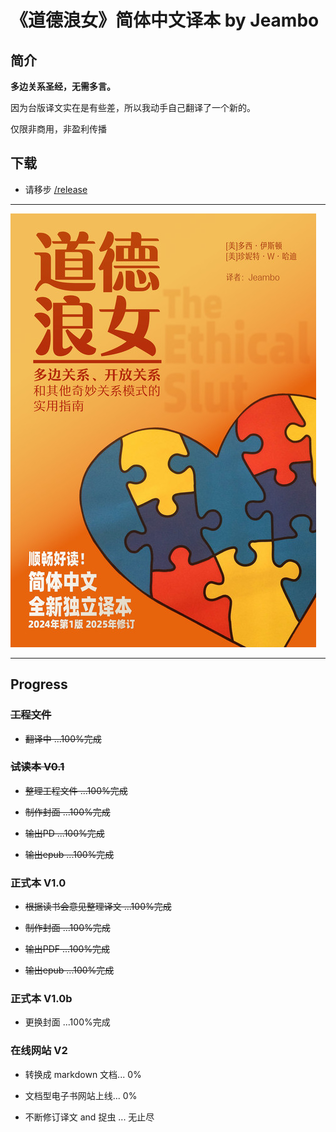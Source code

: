 # 《道德浪女》简体中文译本 by Jeambo

## 简介

**多边关系圣经，无需多言。**

因为台版译文实在是有些差，所以我动手自己翻译了一个新的。

仅限非商用，非盈利传播

## 下载

- 请移步 [/release](https://github.com/jeambos/the_ethical_slut_zh_cn/releases)

***

![cover](https://raw.githubusercontent.com/jeambos/the_ethical_slut_zh-CN/refs/heads/main/cover_art/thumb.jpg "道德浪女简体中文译本封面")

***

## Progress

### ~~工程文件~~

- ~~翻译中 ...100%完成~~

### ~~试读本 V0.1~~

- ~~整理工程文件 ...100%完成~~

- ~~制作封面 ...100%完成~~

- ~~输出PD ...100%完成~~

- ~~输出epub ...100%完成~~

### 正式本 V1.0 

- ~~根据读书会意见整理译文 ...100%完成~~

- ~~制作封面 ...100%完成~~

- ~~输出PDF ...100%完成~~

- ~~输出epub ...100%完成~~

### 正式本 V1.0b

- 更换封面  ...100%完成

### 在线网站 V2

- 转换成 markdown 文档... 0%

- 文档型电子书网站上线... 0%

- 不断修订译文 and 捉虫 ... 无止尽
